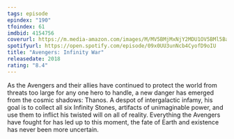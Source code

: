```yaml
---
tags: episode
epindex: "190"
tfoindex: 61
imdbid: 4154756
coverurl: https://m.media-amazon.com/images/M/MV5BMjMxNjY2MDU1OV5BMl5BanBnXkFtZTgwNzY1MTUwNTM@._V1_SY300_CR0,0,202,300_.jpg
spotifyurl: https://open.spotify.com/episode/09x0UU3unNcb4CyofD9oIU
title: "Avengers: Infinity War"
releasedate: 2018
rating: "8.4"
---
```


As the Avengers and their allies have continued to protect the world from threats too large for any one hero to handle, a new danger has emerged from the cosmic shadows: Thanos. A despot of intergalactic infamy, his goal is to collect all six Infinity Stones, artifacts of unimaginable power, and use them to inflict his twisted will on all of reality. Everything the Avengers have fought for has led up to this moment, the fate of Earth and existence has never been more uncertain.